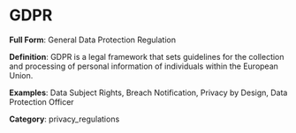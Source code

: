 # GDPR

**Full Form**: General Data Protection Regulation

**Definition**: GDPR is a legal framework that sets guidelines for the collection and processing of personal information of individuals within the European Union.

**Examples**: Data Subject Rights, Breach Notification, Privacy by Design, Data Protection Officer

**Category**: privacy_regulations
